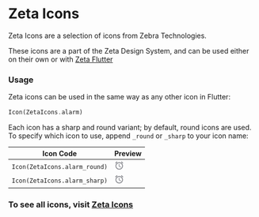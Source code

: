 # Zeta Icons

Zeta Icons are a selection of icons from Zebra Technologies.

These icons are a part of the Zeta Design System, and can be used either on their own or with [Zeta Flutter](https://pub.dev/packages/zeta_flutter)

### Usage

Zeta icons can be used in the same way as any other icon in Flutter:

```dart
Icon(ZetaIcons.alarm)
```

Each icon has a sharp and round variant; by default, round icons are used. To specify which icon to use, append `_round` or `_sharp` to your icon name:

| Icon Code                     | Preview                                                                                                                                          |
| ----------------------------- | ------------------------------------------------------------------------------------------------------------------------------------------------ |
| `Icon(ZetaIcons.alarm_round)` | <img src="https://raw.githubusercontent.com/ZebraDevs/zeta-icons/main/outputs/png/alarm_round.png" alt="alarm_round" width="20px" height="20px"> |
| `Icon(ZetaIcons.alarm_sharp)` | <img src="https://raw.githubusercontent.com/ZebraDevs/zeta-icons/main/outputs/png/alarm_sharp.png" alt="alarm_sharp" width="20px" height="20px"> |

### To see all icons, visit [Zeta Icons](https://design.zebra.com/icons)
